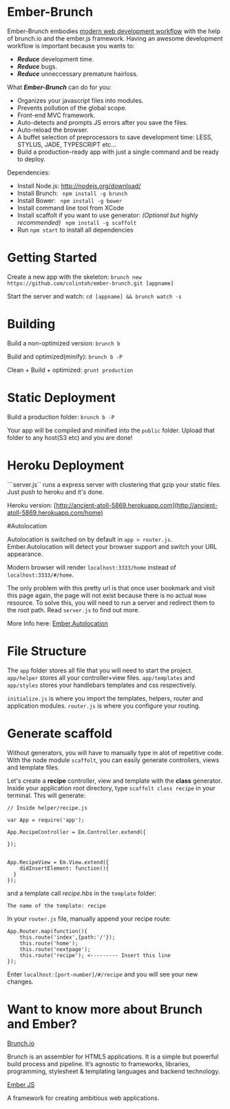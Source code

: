Ember-Brunch
============

Ember-Brunch embodies [modern web development workflow](http://www.youtube.com/watch?v=vDbbz-BdyYc) with the help of brunch.io and the ember.js framework. Having an awesome development workflow is important because you wants to:

- ***Reduce*** development time.
- ***Reduce*** bugs.
- ***Reduce*** unneccessary premature hairloss.

What ***Ember-Brunch*** can do for you:

- Organizes your javascript files into modules.
- Prevents pollution of the global scope.
- Front-end MVC framework.
- Auto-detects and prompts JS errors after you save the files.
- Auto-reload the browser.
- A buffet selection of preprocessors to save development time: LESS, STYLUS, JADE, TYPESCRIPT etc...
- Build a production-ready app with just a single command and be ready to deploy.


Dependencies:

  - Install Node.js: http://nodejs.org/download/
  - Install Brunch: ``` npm install -g brunch```
  - Install Bower:  ``` npm install -g bower```
  - Install command line tool from XCode
  - Install scaffolt if you want to use generator: *(Optional but highly recommended)* ``` npm install -g scaffolt```
  - Run ```npm start``` to install all dependencies

Getting Started
===========

Create a new app with the skeleton:
```brunch new https://github.com/colintoh/ember-brunch.git [appname] ```

Start the server and watch:
```cd [appname] && brunch watch -s```

Building
========
Build a non-optimized version:
```brunch b```

Build and optimized(minify):
```brunch b -P```

Clean + Build + optimized:
```grunt production```


Static Deployment
===========
Build a production folder:
```brunch b -P```

Your app will be compiled and minified into the  ```public``` folder. Upload that folder to any host(S3 etc) and you are done!

Heroku Deployment
===========

```server.js`` runs a express server with clustering that gzip your static files. Just push to heroku and it's done.

Heroku version: [http://ancient-atoll-5869.herokuapp.com](http://ancient-atoll-5869.herokuapp.com/home)

#Autolocation

Autolocation is switched on by default in ```app > router.js```. Ember.Autolocation will detect your browser support and switch your URL appearance.

Modern browser will render ```localhost:3333/home``` instead of ```localhost:3333/#/home```.

The only problem with this pretty url is that once user bookmark and visit this page again, the page will not exist because there is no actual ```Home``` resource. To solve this, you will need to run a server and redirect them to the root path. Read ```server.js``` to find out more.

More Info here: [Ember.Autolocation](http://emberjs.com/api/classes/Ember.AutoLocation.html)


File Structure
==============

The ```app``` folder stores all file that you will need to start the project. ```app/helper``` stores all your controller+view files. ```app/templates``` and ```app/styles``` stores your handlebars templates and css respectively.

```initialize.js``` is where you import the templates, helpers, router and application modules. ```router.js``` is where you configure your routing.

Generate scaffold
==================
Without generators, you will have to manually type in alot of repetitive code. With the node module ```scaffolt```, you can easily generate controllers, views and template files.

Let's create a **recipe** controller, view and template with the **class** generator.
Inside your application root directory, type ```scaffolt class recipe``` in your terminal. This will generate:

    // Inside helper/recipe.js

    var App = require('app');

    App.RecipeController = Em.Controller.extend({

    });


    App.RecipeView = Em.View.extend({
        didInsertElement: function(){
      }
    });

and a template call *recipe.hbs* in the ```template``` folder:

    The name of the template: recipe

In your ```router.js``` file, manually append your recipe route:

    App.Router.map(function(){
        this.route('index',{path:'/'});
        this.route('home');
        this.route('nextpage');
        this.route('recipe'); <--------- Insert this line
    });

Enter ```localhost:[port-number]/#/recipe``` and you will see your new changes.


Want to know more about Brunch and Ember?
=================================

[Brunch.io](http://brunch.io/)

Brunch is an assembler for HTML5 applications. It is a simple but powerful build process and pipeline. It’s agnostic to frameworks, libraries, programming, stylesheet & templating languages and backend technology.

[Ember JS](http://emberjs.com/)

A framework for creating ambitious web applications.
